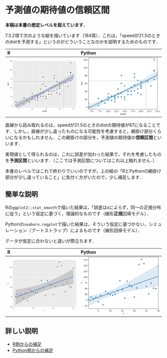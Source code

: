 # 予測値の期待値の信頼区間

**本稿は本書の想定レベルを超えています．**

7.3.2項で次のような絵を描いています（184頁）．これは，「speedが21.5のときのdistを予測する」というのがどういうことなのかを説明するためのものです．

R|Python
:--|:--
<img src="https://github.com/taroyabuki/fromzero/raw/main/figures/fig-r/07-r-regression.svg"/>|<img src="https://github.com/taroyabuki/fromzero/raw/main/figures/fig-p/07-p-regression.svg"/>

直線から読み取れるのは，speedが21.5のときのdistの期待値が67になることです．しかし，直線が少し違ったものになる可能性を考慮すると，網掛け部分くらいになるかもしれません．この網掛けの部分を，予測値の期待値の**信頼区間**といいます．

実現値として得られるのは，これに誤差が加わった結果で，それを考慮したものを**予測区間**といいます．（ここでは予測区間についてはこれ以上触れません．）

本書のレベルではこれで終わりでいいのですが，上の絵の「RとPythonの網掛け部分が少し違っていること」に気付く方がいたので，少し補足します．

## 簡単な説明

Rの`ggplot2::stat_smooth`で描いた結果は，「誤差はxによらず，同一の正規分布に従う」という仮定に基づく，理論的なものです（線形**正規**回帰モデル）．

Pythonの`seaborn.regplot`で描いた結果は，そういう仮定に基づかない，シミュレーション（ブートストラップ）によるものです（線形回帰モデル）．

データが仮定に合わないと違いが際立ちます．

R|Python
:--|:--
<img src="confidence_band_r.svg"/>|<img src="confidence_band_p.svg"/>

## 詳しい説明

- [R側からの補足](confidence_band_R.ipynb)
- [Python側からの補足](confidence_band_python.ipynb)
